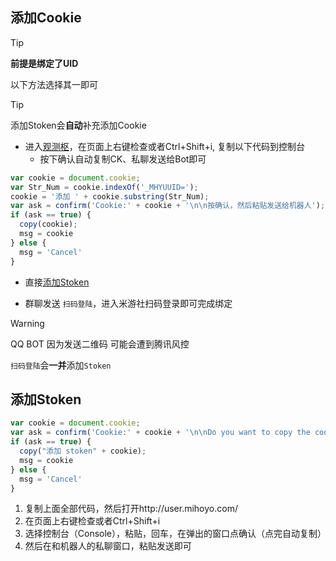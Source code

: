 ## 添加Cookie

> [!TIP]
>
> **前提是绑定了UID**
>
> 以下方法选择其一即可

> [!TIP]
>
> 添加Stoken会**自动**补充添加Cookie

- 进入[观测枢](https://bbs.mihoyo.com/ys/obc/?bbs_presentation_style=no_header)，在页面上右键检查或者Ctrl+Shift+i, 复制以下代码到控制台
  - 按下确认自动复制CK、私聊发送给Bot即可

```javascript
var cookie = document.cookie;
var Str_Num = cookie.indexOf('_MHYUUID=');
cookie = '添加 ' + cookie.substring(Str_Num);
var ask = confirm('Cookie:' + cookie + '\n\n按确认，然后粘贴发送给机器人');
if (ask == true) {
  copy(cookie);
  msg = cookie
} else {
  msg = 'Cancel'
}
```

- 直接[添加Stoken](#添加Stoken)

- 群聊发送 `扫码登陆`，进入米游社扫码登录即可完成绑定

> [!WARNING]
>
> QQ BOT 因为发送二维码 可能会遭到腾讯风控
>
> `扫码登陆`会**一并**添加`Stoken`

## 添加Stoken

```javascript
var cookie = document.cookie;
var ask = confirm('Cookie:' + cookie + '\n\nDo you want to copy the cookie to the clipboard?');
if (ask == true) {
  copy("添加 stoken" + cookie);
  msg = cookie
} else {
  msg = 'Cancel'
}
```

1. 复制上面全部代码，然后打开http://user.mihoyo.com/
2. 在页面上右键检查或者Ctrl+Shift+i
3. 选择控制台（Console），粘贴，回车，在弹出的窗口点确认（点完自动复制）
4. 然后在和机器人的私聊窗口，粘贴发送即可